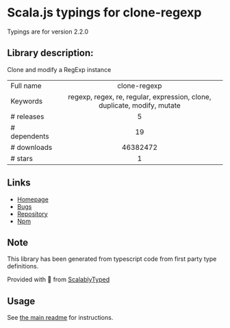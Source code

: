 
# Scala.js typings for clone-regexp

Typings are for version 2.2.0

## Library description:
Clone and modify a RegExp instance

|                    |                 |
| ------------------ | :-------------: |
| Full name          | clone-regexp |
| Keywords           | regexp, regex, re, regular, expression, clone, duplicate, modify, mutate |
| # releases         | 5 |
| # dependents       | 19 |
| # downloads        | 46382472 |
| # stars            | 1 |

## Links
- [Homepage](https://github.com/sindresorhus/clone-regexp#readme)
- [Bugs](https://github.com/sindresorhus/clone-regexp/issues)
- [Repository](https://github.com/sindresorhus/clone-regexp)
- [Npm](https://www.npmjs.com/package/clone-regexp)
    


## Note
This library has been generated from typescript code from first party type definitions.

Provided with :purple_heart: from [ScalablyTyped](https://github.com/oyvindberg/ScalablyTyped)

## Usage
See [the main readme](../../readme.md) for instructions.


